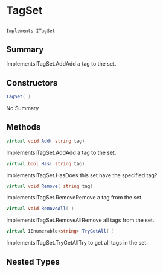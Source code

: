 # TagSet

## 
```c#
Implements ITagSet
```

## Summary

ImplementsITagSet.AddAdd a tag to the set.
## Constructors

```c#
TagSet( ) 
```
No Summary
## Methods

```c#
virtual void Add( string tag) 
```
ImplementsITagSet.AddAdd a tag to the set.
```c#
virtual bool Has( string tag) 
```
ImplementsITagSet.HasDoes this set have the specified tag?
```c#
virtual void Remove( string tag) 
```
ImplementsITagSet.RemoveRemove a tag from the set.
```c#
virtual void RemoveAll( ) 
```
ImplementsITagSet.RemoveAllRemove all tags from the set.
```c#
virtual IEnumerable<string> TryGetAll( ) 
```
ImplementsITagSet.TryGetAllTry to get all tags in the set.
## Nested Types

